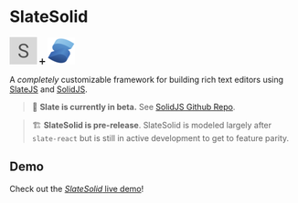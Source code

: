 # SlateSolid

![SlateJS](src/assets/slate48.png) ➕ ![SolidJS](src/assets/solid48.png)

A _completely_ customizable framework
for building rich text editors using [SlateJS](https://docs.slatejs.org/) and [SolidJS](https://www.solidjs.com/).

> 🤖 **Slate is currently in beta.** See [SolidJS Github Repo](https://github.com/ianstormtaylor/slate).

> 🏗️ **SlateSolid is pre-release**. SlateSolid is modeled largely after `slate-react` but is still in active development to get to feature parity.

## Demo

Check out the [_SlateSolid_ live demo](https://slate-solid.github.io/slate-solid/)!
